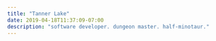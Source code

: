 ```yaml
---
title: "Tanner Lake"
date: 2019-04-18T11:37:09-07:00
description: "software developer. dungeon master. half-minotaur."
---
```


